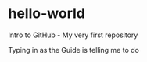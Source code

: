 # hello-world
Intro to GitHub - My very first repository 

Typing in as the Guide is telling me to do 
